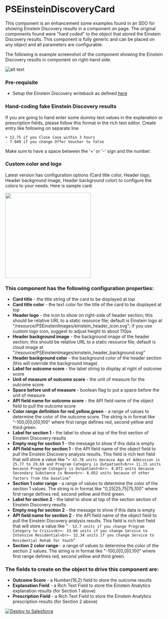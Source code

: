 # PSEinsteinDiscoveryCard

This component is an enhancement some examples found in an SDO for showing Einstein Discovery results in a component on page. The original components found were "hard coded" to the object that stored the Einstein Discovery results. This component is fully generic and can be placed on any object and all parameters are configurable.

The following is example screenshot of the component showing the Einstein Discovery results in component on right-hand side.

![alt text](https://raw.githubusercontent.com/thedges/PSEinsteinDiscoveryCard/master/PSEinsteinDiscoveryCard.jpg "Sample Image")

### Pre-requisite

* Setup the Einstein Discovery writeback as defined [here](https://help.salesforce.com/articleView?id=bi_edd_wb_intro.htm&type=0)

### Hand-coding fake Einstein Discovery results

If you are going to hand enter some dummy text values in the explanation or prescription fields, please follow this format in the rich text editor. Create entry like following on separate line 

```
+ 12.75 if you Close Case within 3 hours
- 7.949 if you change Offer Voucher to false
```

Make sure to have a space between the '+' or '-' sign and the number.

### Custom color and logo

Latest version has configuration options (Card title color, Header logo, Header background image, Header background color) to configure the colors to your needs. Here is sample card:

<img src="https://raw.githubusercontent.com/thedges/PSEinsteinDiscoveryCard/master/CardCustom.gif" height="271" width="273">

### This component has the following configuration properties:

* <b>Card title</b> - the title string of the card to be displayed at top
* <b>Card title color</b> - the text color for the title of the card to be displayed at top
* <b>Header logo</b> - the icon to show on right-side of header section; this should be relative URL to a static resource file; default is Einstein logo at "/resource/PSEinsteinImages/einstein_header_icon.svg"; if you use custom logo icon, suggest to adjust height to about 110px 
* <b>Header background image</b> - the background image of the header section; this should be relative URL to a static resource file; default is cloud image at "/resource/PSEinsteinImages/einstein_header_background.svg"
* <b>Header background color</b> - the background color of the header section (this will override the background image)
* <b>Label for outcome score</b> - the label string to display at right of outcome score
* <b>Unit of measure of outcome score</b> - the unit of measure for the outcome score
* <b>Space before unit of measure</b> - boolean flag to put a space before the unit of measure
* <b>API field name for outcome score</b> - the API field name of the object field to pull the outcome score
* <b>Color range definition for red,yellow,green</b> - a range of values to determine the color of the outcome score. The string is in format like "-100,0|0,0|0,100" where first range defines red, second yellow and third green.
* <b>Label for section 1</b> - the label to show at top of the first section of Einstein Discovery results
* <b>Empty msg for section 1</b> - the message to show if this data is empty
* <b>API field name for section 1</b> - the API field name of the object field to pull the Einstein Discovery analysis results. This field is rich text field that will store a value like "`+ 43.78 units because Age at Admission is 25.77 to 29.69 and Program Category is Outpatient<br>+ 11.15 units because Program Category is Outpatient<br>- 8.872 units because Secondary Substance is None<br>- 6.052 units because of other factors from the baseline`"
* <b>Section 1 color range </b> - a range of values to determine the color of the section 1 values. The string is in format like "0,25|25,75|75,100" where first range defines red, second yellow and third green.
* <b>Label for section 2</b> - the label to show at top of the section section of Einstein Discovery results
* <b>Empty msg for section 2</b> - the message to show if this data is empty
* <b>API field name for section 2</b> - the API field name of the object field to pull the Einstein Discovery analysis results. This field is rich text field that will store a value like "`- 52.7 units if you change Program Category to Crisis<br>- 33.66 units if you change Service to Intensive Residential<br>- 32.34 units if you change Service to Residential Rehab for Youth`"
* <b>Section 2 color range </b> - a range of values to determine the color of the section 2 values. The string is in format like "-100,0|0,0|0,100" where first range defines red, second yellow and third green.

### The fields to create on the object to drive this component are:

* <b>Outcome Score</b> - a Number(16,2) field to store the outcome results
* <b>Explanation Field</b> - a Rich Text Field to store the Einstein Analytics explanation results (for Section 1 above)
* <b>Prescription Field</b> - a Rich Text Field to store the Einstein Analytics prescription results (for Section 2 above)

<a href="https://githubsfdeploy.herokuapp.com">
  <img alt="Deploy to Salesforce"
       src="https://raw.githubusercontent.com/afawcett/githubsfdeploy/master/deploy.png">
</a>

